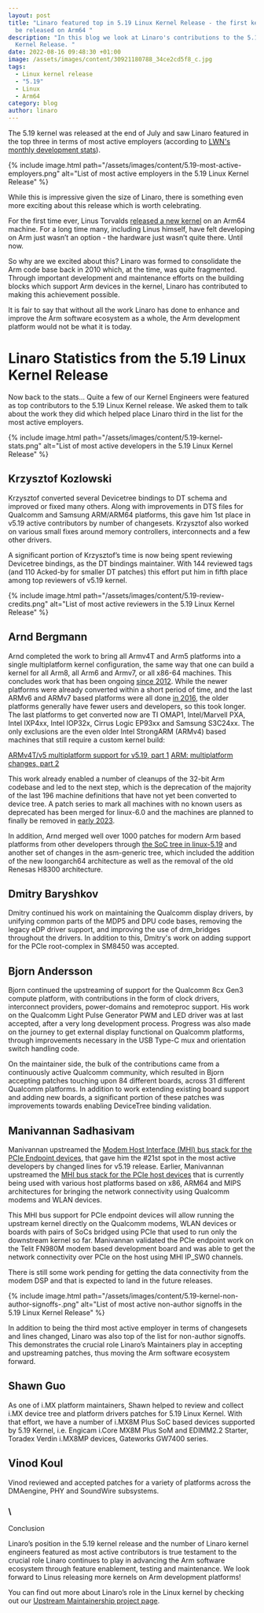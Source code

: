 ```yaml
---
layout: post
title: "Linaro featured top in 5.19 Linux Kernel Release - the first kernel to
  be released on Arm64 "
description: "In this blog we look at Linaro's contributions to the 5.19 Linux
  Kernel Release. "
date: 2022-08-16 09:48:30 +01:00
image: /assets/images/content/30921180788_34ce2cd5f8_c.jpg
tags:
  - Linux kernel release
  - "5.19"
  - Linux
  - Arm64
category: blog
author: linaro
---
```

The 5.19 kernel was released at the end of July and saw Linaro featured in the top three in terms of most active employers (according to [LWN's monthly development stats](https://lwn.net/Articles/902854/#:~:text=The%205.19%20kernel%20was%20released,Retbleed%20mitigations%2C%20on%20July%2031.)). 

{% include image.html path="/assets/images/content/5.19-most-active-employers.png" alt="List of most active employers in the 5.19 Linux Kernel Release" %}

While this is impressive given the size of Linaro, there is something even more exciting about this release which is worth celebrating. 

For the first time ever, Linus Torvalds [released a new kernel](https://lore.kernel.org/lkml/CAHk-=wgrz5BBk=rCz7W28Fj_o02s0Xi0OEQ3H1uQgOdFvHgx0w@mail.gmail.com/T/#u) on an Arm64 machine. For a long time many, including Linus himself, have felt developing on Arm just wasn’t an option - the hardware just wasn’t quite there. Until now. 

So why are we excited about this? Linaro was formed to consolidate the Arm code base back in 2010 which, at the time, was quite fragmented. Through important development and maintenance efforts on the building blocks which support Arm devices in the  kernel, Linaro has contributed to making this achievement possible.

It is fair to say that without all the work Linaro has done to enhance and improve the Arm software ecosystem as a whole, the Arm development platform would not be what it is today. 

# Linaro Statistics from the 5.19 Linux Kernel Release

Now back to the stats…  Quite a few of our Kernel Engineers were featured as top contributors to the 5.19 Linux Kernel release. We asked them to talk about the work they did  which helped place Linaro third in the list for the most active employers.  

{% include image.html path="/assets/images/content/5.19-kernel-stats.png" alt="List of most active developers in the 5.19 Linux Kernel Release" %}

## Krzysztof Kozlowski

Krzysztof converted several Devicetree bindings to DT schema and improved or fixed many others. Along with improvements in DTS files for Qualcomm and Samsung ARM/ARM64 platforms, this gave him 1st place in v5.19 active contributors by number of changesets. Krzysztof also worked on various small fixes around memory controllers, interconnects and a few other drivers.

A significant portion of Krzysztof’s time is now being spent reviewing Devicetree bindings, as the DT bindings maintainer. With 144 reviewed tags (and 110 Acked-by for smaller DT patches) this effort put him in fifth place among top reviewers of v5.19 kernel.

{% include image.html path="/assets/images/content/5.19-review-credits.png" alt="List of most active reviewers in the 5.19 Linux Kernel Release" %}

## Arnd Bergmann

Arnd completed the work to bring all Armv4T and Arm5 platforms into a single multiplatform kernel configuration, the same way that one can build a kernel for all Arm8, all Arm6 and Armv7, or all x86-64 machines. This concludes work that has been ongoing [since 2012](https://lore.kernel.org/linux-arm-kernel/1349135827-24790-13-git-send-email-olof@lixom.net/). While the newer platforms were already converted within a short period of time, and the last ARMv6 and ARMv7 based platforms were all done [in 2016](https://lore.kernel.org/linux-arm-kernel/1453338882-31300-4-git-send-email-olof@lixom.net/), the older platforms generally have fewer users and developers, so this took longer. The last platforms to get converted now are TI OMAP1, Intel/Marvell PXA, Intel IXP4xx, Intel IOP32x, Cirrus Logic EP93xx and Samsung S3C24xx. The only exclusions are the even older Intel StrongARM (ARMv4) based machines that still require a custom kernel build: 

[ARMv4T/v5 multiplatform support for v5.19, part 1](https://lore.kernel.org/linux-arm-kernel/CAK8P3a3gqQbZG5gdh_cRmGx8B6XR8CGYcXN7wMu-YmCBwD1wGQ@mail.gmail.com/)
[ARM: multiplatform changes, part 2](https://lore.kernel.org/linux-arm-kernel/CAK8P3a13uAiBJkqD9UMmnfFn3AAY2ZqQisVQdovRy5dKiyJaXQ@mail.gmail.com/)

This work already enabled a number of cleanups of the 32-bit Arm codebase and led to the next step, which is the deprecation of the majority of the last 196 machine definitions that have not yet been converted to device tree. A patch series to mark all machines with no known users as deprecated has been merged for linux-6.0 and the machines are planned to finally be removed in [early 2023](https://lore.kernel.org/linux-arm-kernel/CAK8P3a0ht1tG2nVzh1Shm0v8orQTa0VWOVkhvX9daF4yu6u8Sg@mail.gmail.com/). 

In addition, Arnd merged well over 1000 patches for modern Arm based platforms from other developers through [the SoC tree in linux-5.19](https://lore.kernel.org/linux-arm-kernel/CAK8P3a1K_t-a4=uKPbZ2kwa13bDhkNC9S8ZiyhF84SSXJYjT2w@mail.gmail.com/) and another set of changes in the asm-generic tree, which included the addition of the new loongarch64 architecture as well as the removal of the old Renesas H8300 architecture.

## Dmitry Baryshkov

Dmitry continued his work on maintaining the Qualcomm display drivers, by unifying common parts of the MDP5 and DPU code bases, removing the legacy eDP driver support, and improving the use of drm_bridges throughout the drivers. In addition to this, Dmitry's work on adding support for the PCIe root-complex in SM8450 was accepted.

## Bjorn Andersson

Bjorn continued the upstreaming of support for the Qualcomm 8cx Gen3 compute platform, with contributions in the form of clock drivers, interconnect providers, power-domains and remoteproc support. His work on the Qualcomm Light Pulse Generator PWM and LED driver was at last accepted, after a very long development process. Progress was also made on the journey to get external display functional on Qualcomm platforms, through improvements necessary in the USB Type-C mux and orientation switch handling code.

On the maintainer side, the bulk of the contributions came from a continuously active Qualcomm community, which resulted in Bjorn accepting patches touching upon 84 different boards, across 31 different Qualcomm platforms. In addition to work extending existing board support and adding new boards, a significant portion of these patches was improvements towards enabling DeviceTree binding validation.

## Manivannan Sadhasivam

Manivannan upstreamed the [Modem Host Interface (MHI) bus stack for the PCIe Endpoint devices](https://www.linaro.org/blog/mhi-bus-for-endpoint-devices-upstreamed-to-linux-kernel/), that gave him the #21st spot in the most active developers by changed lines for v5.19 release. Earlier, Manivannan upstreamed the [MHI bus stack for the PCIe host devices](https://www.linaro.org/blog/mhi-bus-support-gets-added-to-the-linux-kernel/) that is currently being used with various host platforms based on x86, ARM64 and MIPS architectures for bringing the network connectivity using Qualcomm modems and WLAN devices.

This MHI bus support for PCIe endpoint devices will allow running the upstream kernel directly on the Qualcomm modems, WLAN devices or boards with pairs of SoCs bridged using PCIe that used to run only the downstream kernel so far. Manivannan validated the PCIe endpoint work on the Telit FN980M modem based development board and was able to get the network connectivity over PCIe on the host using MHI IP_SW0 channels.

There is still some work pending for getting the data connectivity from the modem DSP and that is expected to land in the future releases.

{% include image.html path="/assets/images/content/5.19-kernel-non-author-signoffs-.png" alt="List of most active non-author signoffs in the 5.19 Linux Kernel Release" %}

In addition to being the third most active employer in terms of changesets and lines changed, Linaro was also top of the list for non-author signoffs. This demonstrates the crucial role Linaro’s Maintainers play in accepting and upstreaming patches, thus moving the Arm software ecosystem forward.  

## Shawn Guo

As one of i.MX platform maintainers, Shawn helped to review and collect i.MX device tree and platform drivers patches for 5.19 Linux Kernel.  With that effort, we have a number of i.MX8M Plus SoC based devices supported by 5.19 Kernel, i.e. Engicam i.Core MX8M Plus SoM and EDIMM2.2 Starter, Toradex Verdin i.MX8MP devices, Gateworks GW7400 series.

## Vinod Koul

Vinod reviewed and accepted patches for a variety of platforms across the DMAengine, PHY and SoundWire subsystems.

### \
Conclusion

Linaro’s position in the 5.19 kernel release and the number of Linaro kernel engineers featured as most active contributors is true testament to the crucial role Linaro continues to play in advancing the Arm software ecosystem through feature enablement, testing and maintenance. We look forward to Linus releasing more kernels on Arm development platforms!

You can find out more about Linaro’s role in the Linux kernel by checking out our [Upstream Maintainership project page](https://linaro.atlassian.net/wiki/spaces/UM/overview).